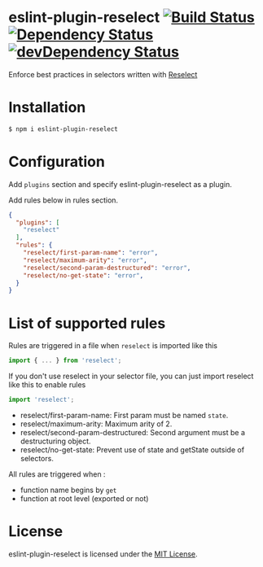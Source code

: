 eslint-plugin-reselect [![Build Status](https://travis-ci.org/popul/eslint-plugin-reselect.svg?branch=master)](https://travis-ci.org/popul/eslint-plugin-reselect) [![Dependency Status](https://david-dm.org/popul/eslint-plugin-reselect.svg)](https://david-dm.org/popul/eslint-plugin-reselect) [![devDependency Status](https://david-dm.org/popul/eslint-plugin-reselect/dev-status.svg)](https://david-dm.org/popul/eslint-plugin-reselect#info=devDependencies)
========================

Enforce best practices in selectors written with [Reselect](https://github.com/reactjs/reselect)

# Installation

```sh
$ npm i eslint-plugin-reselect
```

# Configuration

Add `plugins` section and specify eslint-plugin-reselect as a plugin.

Add rules below in rules section.

```json
{
  "plugins": [
    "reselect"
  ],
  "rules": {
    "reselect/first-param-name": "error",
    "reselect/maximum-arity": "error",
    "reselect/second-param-destructured": "error",
    "reselect/no-get-state": "error",
  }
}
```

# List of supported rules

Rules are triggered in a file when `reselect` is imported like this 
```js
import { ... } from 'reselect';
```

If you don't use reselect in your selector file, you can just import reselect like this to enable rules
```js 
import 'reselect';
```
* reselect/first-param-name: First param must be named `state`.
* reselect/maximum-arity: Maximum arity of 2.
* reselect/second-param-destructured: Second argument must be a destructuring object. 
* reselect/no-get-state: Prevent use of state and getState outside of selectors. 

All rules are triggered when :
 * function name begins by `get`
 * function at root level (exported or not)

# License

eslint-plugin-reselect is licensed under the [MIT License](http://www.opensource.org/licenses/mit-license.php).
